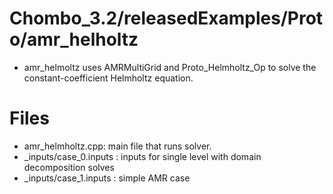 # Chombo_3.2/releasedExamples/Proto/amr_helholtz
* amr_helmoltz uses AMRMultiGrid and Proto_Helmholtz_Op to solve the constant-coefficient Helmholtz equation.

# Files
* amr_helmholtz.cpp: main file that runs solver.
* _inputs/case_0.inputs : inputs for single level with domain decomposition solves 
* _inputs/case_1.inputs : simple AMR case

